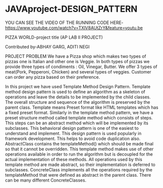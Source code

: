 # JAVAproject-DESIGN_PATTERN


YOU CAN SEE THE VIDEO OF THE RUNNING CODE HERE-https://www.youtube.com/watch?v=TXlV8AUtZrY&feature=youtu.be


PIZZA WORLD-project title
(AP LAB II PROJECT)

Contributed by-ABHAY GARG, ADITI NEGI

PROJECT PROBLEM
We have a Pizza shop which makes two types of pizzas one is Italian and
other one is Veggie. In both types of pizzas we provide three types of
condiments : Oil, Vinegar, Butter. We offer 3 types of meat(Pork,
Pepperoni, Chicken) and several types of veggies. Customer can order any
pizza based on their preference.



In this project we have used Template Method Design Pattern.
Template method design pattern is used to define an algorithm as a
skeleton of operations and leave the details to be implemented by the child
classes. The overall structure and sequence of the algorithm is preserved by
the parent class.
Template means Preset format like HTML templates which has a fixed
preset format. Similarly in the template method pattern, we have a preset
structure method called template method which consists of steps. This
steps can be an abstract method which will be implemented by its
subclasses.
This behavioral design pattern is one of the easiest to understand and
implement. This design pattern is used popularly in framework
development. This helps to avoid code duplication also.
AbstractClass contains the templateMethod() which should be made final
so that it cannot be overridden. This template method makes use of other
operations available in order to run the algorithm but is decoupled for the
actual implementation of these methods. All operations used by this
template method are made abstract, so their implementation is deferred to
subclasses.
ConcreteClass implements all the operations required by the
templateMethod that were defined as abstract in the parent class. There can
be many different ConcreteClasses.
